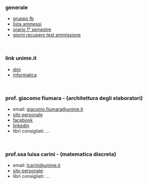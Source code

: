 </br>

### generale
* [gruppo fb](http://www.facebook.com/groups/unimecompsci2013/)
* [lista ammessi](http://www.facebook.com/download/preview/1382622501974276)
* [orario 1° semestre](http://www.facebook.com/download/preview/554560484592706)
* [giorni recupero test ammissione](https://student.unime.it/unimeTest/gest/rptPrenotatiAllineaMultiUnico.php?keyTest=29)

</br>

### link unime.it
* [dmi](http://unime.it/dipartimenti/dmi)
* [informatica](http://scienzemfn.unime.it/informatica/)

</br>

### prof. giacomo fiumara - (architettura degli elaboratori)
* email: <giacomo.fiumara@unime.it>
* [sito personale](http://giacomofiumara.altervista.org/)
* [facebook](http://www.facebook.com/giacomo.fiumara)
* [linkedin](http://www.linkedin.com/pub/giacomo-fiumara/14/93/9aa)
* libri consigliati: ...

</br>

### prof.ssa luisa carini - (matematica discreta)
* email: <lcarini@unime.it>
* [sito personale](http://informatica.unime.it/carini-luisa/):
* libri consigliati: ...

</br>
